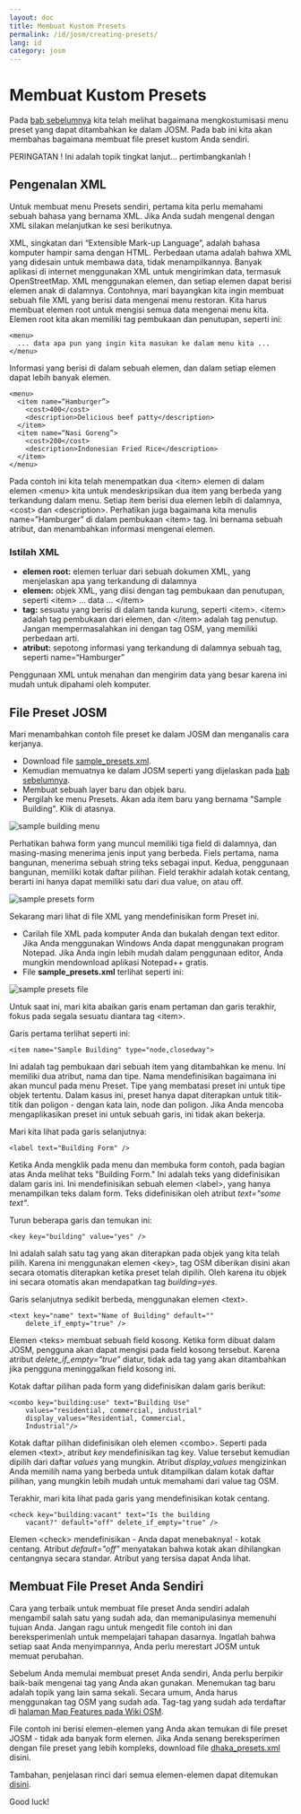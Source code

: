 ```yaml
---
layout: doc
title: Membuat Kustom Presets
permalink: /id/josm/creating-presets/
lang: id
category: josm
---
```


Membuat Kustom Presets
=======================
Pada [bab sebelumnya](/id/editing/josm-presets) kita telah melihat bagaimana mengkostumisasi menu preset 
yang dapat ditambahkan ke dalam JOSM. Pada bab ini kita akan membahas bagaimana membuat file preset kustom 
Anda sendiri.

PERINGATAN ! Ini adalah topik tingkat lanjut... pertimbangkanlah !

Pengenalan XML
---------------
Untuk membuat menu Presets sendiri, pertama kita perlu memahami sebuah bahasa yang bernama XML. Jika Anda sudah mengenal dengan XML silakan melanjutkan ke sesi berikutnya. 

XML, singkatan dari “Extensible Mark-up Language”, adalah bahasa komputer hampir sama dengan HTML. Perbedaan utama adalah bahwa XML yang didesain untuk membawa data, tidak menampilkannya. Banyak aplikasi di internet menggunakan XML untuk mengirimkan data, termasuk OpenStreetMap. XML menggunakan elemen, dan setiap elemen dapat berisi elemen anak di dalamnya. Contohnya, mari bayangkan kita ingin membuat sebuah file XML yang berisi data mengenai menu restoran. Kita harus membuat elemen root untuk mengisi semua data mengenai menu kita. Elemen root kita akan memiliki tag pembukaan dan penutupan, seperti ini:

	<menu>
      ... data apa pun yang ingin kita masukan ke dalam menu kita ...
	</menu>

Informasi yang berisi di dalam sebuah elemen, dan dalam setiap elemen dapat lebih banyak elemen.

  	<menu>
	  <item name=“Hamburger”>
		<cost>400</cost>
		<description>Delicious beef patty</description>
	  </item>
	  <item name=“Nasi Goreng”>
		<cost>200</cost>
		<description>Indonesian Fried Rice</description>
	  </item>
  	</menu>

Pada contoh ini kita telah menempatkan dua &lt;item&gt; elemen di dalam elemen &lt;menu&gt; kita untuk mendeskripsikan dua item yang berbeda yang terkandung dalam menu. Setiap item
berisi dua elemen lebih di dalamnya, &lt;cost&gt; dan &lt;description&gt;. Perhatikan juga bagaimana kita menulis name=”Hamburger” di dalam pembukaan &lt;item&gt; tag. Ini bernama sebuah atribut, dan menambahkan informasi mengenai elemen.

### Istilah XML
*	**elemen root:** elemen terluar dari sebuah dokumen XML, yang menjelaskan apa yang terkandung di dalamnya
*	**elemen:** objek XML, yang diisi dengan tag pembukaan dan penutupan, seperti &lt;item&gt; ... data ... &lt;/item&gt;
*	**tag:** sesuatu yang berisi di dalam tanda kurung, seperti &lt;item&gt;.  &lt;item&gt; adalah tag pembukaan
	dari elemen, dan &lt;/item&gt; adalah tag penutup. Jangan mempermasalahkan ini dengan tag OSM, yang memiliki
	perbedaan arti.
*	**atribut:** sepotong informasi yang terkandung di dalamnya sebuah tag, seperti name=“Hamburger”

Penggunaan XML untuk menahan dan mengirim data yang besar karena ini mudah untuk dipahami oleh komputer.

File Preset JOSM
-----------------
Mari menambahkan contoh file preset ke dalam JOSM dan menganalis cara kerjanya.

*	Download file [sample_presets.xml](/files/sample_presets.xml).
*	Kemudian memuatnya ke dalam JOSM seperti yang dijelaskan pada [bab sebelumnya](/id/editing/josm-presets).
*	Membuat sebuah layer baru dan objek baru.
*	Pergilah ke menu Presets. Akan ada item baru yang bernama "Sample Building". Klik di atasnya.

![sample building menu][]

Perhatikan bahwa form yang muncul memiliki tiga field di dalamnya, dan masing-masing menerima jenis input yang berbeda. Fiels pertama, nama bangunan, menerima sebuah string teks sebagai input. Kedua, penggunaan bangunan, memiliki kotak daftar pilihan. Field terakhir adalah kotak centang, berarti ini hanya dapat memiliki satu dari dua value, on atau off.


![sample presets form][]

Sekarang mari lihat di file XML yang mendefinisikan form Preset ini. 

*	Carilah file XML pada komputer Anda dan bukalah dengan text editor. Jika Anda menggunakan Windows Anda dapat menggunakan program Notepad. Jika Anda ingin lebih mudah dalam
	penggunaan editor, Anda mungkin mendownload aplikasi Notepad++ gratis.
*	File **sample_presets.xml**  terlihat seperti ini:

![sample presets file][]

Untuk saat ini, mari kita abaikan garis enam pertaman dan garis terakhir, fokus pada segala sesuatu diantara tag &lt;item&gt;.

Garis pertama terlihat seperti ini: 

	<item name="Sample Building" type="node,closedway">

Ini adalah tag pembukaan dari sebuah item yang ditambahkan ke menu. Ini memiliki dua atribut, nama dan tipe. Nama mendefinisikan bagaimana ini akan muncul pada menu Preset. Tipe yang
membatasi preset ini untuk tipe objek tertentu. Dalam kasus ini, preset hanya dapat diterapkan untuk titik-titik dan poligon - dengan kata lain, node dan poligon. Jika Anda mencoba
mengaplikasikan preset ini untuk sebuah garis, ini tidak akan bekerja.

Mari kita lihat pada garis selanjutnya:

	<label text="Building Form" />

Ketika Anda mengklik pada menu dan membuka form contoh, pada bagian atas Anda melihat teks "Building Form." Ini adalah teks yang didefinisikan dalam garis ini. Ini mendefinisikan
sebuah elemen &lt;label&gt;, yang hanya menampilkan teks dalam form. Teks didefinisikan oleh atribut *text="some text"*.

Turun beberapa garis dan temukan ini:

	<key key="building" value="yes" />

Ini adalah salah satu tag yang akan diterapkan pada objek yang kita telah pilih. Karena ini menggunakan elemen &lt;key&gt;, tag OSM diberikan disini akan secara otomatis diterapkan
ketika preset telah dipilih. Oleh karena itu objek ini secara otomatis akan mendapatkan tag *building=yes*.

Garis selanjutnya sedikit berbeda, menggunakan elemen &lt;text&gt;.

	<text key="name" text="Name of Building" default=""
		delete_if_empty="true" />

Elemen &lt;teks&gt; membuat sebuah field kosong. Ketika form dibuat dalam JOSM, pengguna akan dapat mengisi pada field kosong tersebut. Karena atribut *delete_if_empty="true"* diatur, tidak ada tag yang akan ditambahkan jika pengguna meninggalkan field kosong ini.

Kotak daftar pilihan pada form yang didefinisikan dalam garis berikut:

	<combo key="building:use" text="Building Use"
		values="residential, commercial, industrial"
		display_values="Residential, Commercial,
		Industrial"/>

Kotak daftar pilihan didefinisikan oleh elemen &lt;combo&gt;. Seperti pada elemen &lt;text&gt;, atribut *key* mendefinisikan tag key. Value tersebut kemudian dipilih dari daftar *values* yang mungkin. Atribut *display_values* mengizinkan Anda memilih nama yang berbeda untuk ditampilkan dalam kotak daftar pilihan, yang mungkin lebih mudah untuk memahami
dari value tag OSM.

Terakhir, mari kita lihat pada garis yang mendefinisikan kotak centang.

	<check key="building:vacant" text="Is the building
		vacant?" default="off" delete_if_empty="true" />

Elemen &lt;check&gt; mendefinisikan - Anda dapat menebaknya! - kotak centang. Atribut *default="off"* menyatakan bahwa kotak akan dihilangkan centangnya secara standar. Atribut yang
tersisa dapat Anda lihat.

Membuat File Preset Anda Sendiri
---------------------------------
Cara yang terbaik untuk membuat file preset Anda sendiri adalah mengambil salah satu yang sudah ada, dan memanipulasinya memenuhi tujuan Anda. Jangan ragu untuk mengedit file contoh ini dan bereksperimenlah untuk mempelajari tahapan dasarnya. Ingatlah bahwa setiap saat Anda menyimpannya, Anda perlu merestart JOSM untuk memuat perubahan.

Sebelum Anda memulai membuat preset Anda sendiri, Anda perlu berpikir baik-baik mengenai tag yang Anda akan gunakan. Menemukan tag baru adalah topik yang lain sama sekali. Secara
umum, Anda harus menggunakan tag OSM yang sudah ada. Tag-tag yang sudah ada terdaftar di [halaman Map Features pada Wiki OSM](http://wiki.openstreetmap.org/wiki/Map_Features).

File contoh ini berisi elemen-elemen yang Anda akan temukan di file preset JOSM - tidak ada banyak form elemen. Jika Anda senang bereksperimen dengan file preset yang lebih kompleks,
download file [dhaka_presets.xml](/files/dhaka_presets.xml) disini.

Tambahan, penjelasan rinci dari semua elemen-elemen dapat ditemukan [disini](http://josm.openstreetmap.de/wiki/TaggingPresets).

Good luck!


[sample building menu]: /images/en/editing/creating-custom-presets/sample-building-menu.png
[sample presets form]: /images/en/editing/creating-custom-presets/sample-presets-form.png
[sample presets file]: /images/en/editing/creating-custom-presets/sample-presets-file.png
